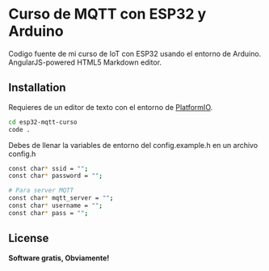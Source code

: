 # Curso de MQTT con ESP32 y Arduino

Codigo fuente de mi curso de IoT con ESP32 usando el entorno de Arduino.
AngularJS-powered HTML5 Markdown editor.

## Installation
Requieres de un editor de texto con el entorno de [PlatformIO](https://marketplace.visualstudio.com/items?itemName=platformio.platformio-ide).

```sh
cd esp32-mqtt-curso
code .
```

Debes de llenar la variables de entorno del config.example.h en un archivo config.h

```sh
const char* ssid = "";
const char* password = "";

# Para server MQTT
const char* mqtt_server = "";
const char* username = "";
const char* pass = "";
```

## License
**Software gratis, Obviamente!**
